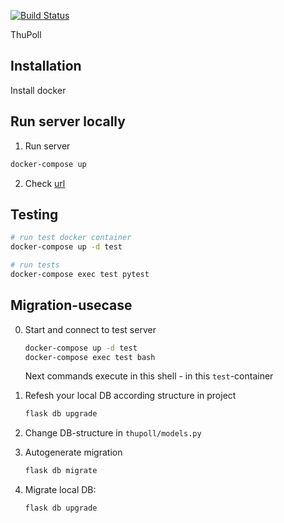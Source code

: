 [![Build Status](http://thupoll.liinda.ru:8090/api/badges/octomen/thupoll/status.svg)](http://thupoll.liinda.ru:8090/octomen/thupoll)

ThuPoll


## Installation

Install docker


## Run server locally

1. Run server

```bash
docker-compose up
```

2. Check [url](http://localhost:5000) 



## Testing 

```bash
# run test docker container
docker-compose up -d test

# run tests
docker-compose exec test pytest
```

    
## Migration-usecase
0) Start and connect to test server
    ```bash
    docker-compose up -d test
    docker-compose exec test bash
    ```
    
   Next commands execute in this shell - in this `test`-container
    
1) Refesh your local DB according structure in project

    ```bash
    flask db upgrade
    ```

2) Change DB-structure in `thupoll/models.py`

3) Autogenerate migration
    ```bash
    flask db migrate
    ```

4) Migrate local DB:

    ```bash
    flask db upgrade
    ```
